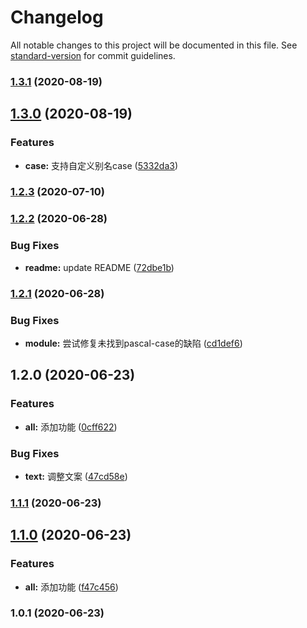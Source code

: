# Changelog

All notable changes to this project will be documented in this file. See [standard-version](https://github.com/conventional-changelog/standard-version) for commit guidelines.

### [1.3.1](https://github.com/BryanAdamss/vue-cli-plugin-auto-alias/compare/v1.3.0...v1.3.1) (2020-08-19)

## [1.3.0](https://github.com/BryanAdamss/vue-cli-plugin-auto-alias/compare/v1.2.3...v1.3.0) (2020-08-19)


### Features

* **case:** 支持自定义别名case ([5332da3](https://github.com/BryanAdamss/vue-cli-plugin-auto-alias/commit/5332da3d4d2a7a1314511c7d46e45c1af5baeb33))

### [1.2.3](https://github.com/BryanAdamss/vue-cli-plugin-auto-alias/compare/v1.2.2...v1.2.3) (2020-07-10)

### [1.2.2](https://github.com/BryanAdamss/vue-cli-plugin-auto-alias/compare/v1.2.1...v1.2.2) (2020-06-28)


### Bug Fixes

* **readme:** update README ([72dbe1b](https://github.com/BryanAdamss/vue-cli-plugin-auto-alias/commit/72dbe1b54dbfc6229f61d14d9aa21718161d8be4))

### [1.2.1](https://github.com/BryanAdamss/vue-cli-plugin-auto-alias/compare/v1.2.0...v1.2.1) (2020-06-28)


### Bug Fixes

* **module:** 尝试修复未找到pascal-case的缺陷 ([cd1def6](https://github.com/BryanAdamss/vue-cli-plugin-auto-alias/commit/cd1def61274068db9d4fd96e962932062fe3a846))

## 1.2.0 (2020-06-23)


### Features

* **all:** 添加功能 ([0cff622](https://github.com/BryanAdamss/vue-cli-plugin-auto-alias/commit/0cff622b6e370cd0c20f7a9b7e6dea85e2b54393))


### Bug Fixes

* **text:** 调整文案 ([47cd58e](https://github.com/BryanAdamss/vue-cli-plugin-auto-alias/commit/47cd58e4a43f0d8f067c01ac5aad84ce8ede72c9))

### [1.1.1](https://github.com/BryanAdamss/vue-cli-plugin-auto-alias/compare/v1.1.0...v1.1.1) (2020-06-23)

## [1.1.0](https://github.com/BryanAdamss/vue-cli-plugin-auto-alias/compare/v1.0.1...v1.1.0) (2020-06-23)


### Features

* **all:** 添加功能 ([f47c456](https://github.com/BryanAdamss/vue-cli-plugin-auto-alias/commit/f47c4569eff0bca4c80486c7412604b79dc0f4ae))

### 1.0.1 (2020-06-23)
